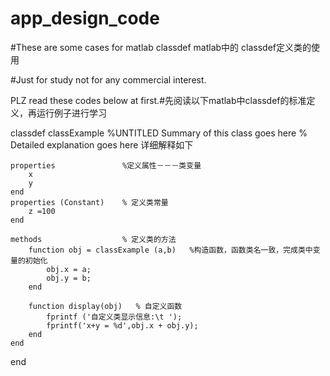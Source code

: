 # app_design_code
#These are some cases for matlab classdef     matlab中的 classdef定义类的使用

#Just for study not for any commercial interest. 

PLZ read these codes below at first.#先阅读以下matlab中classdef的标准定义，再运行例子进行学习

classdef classExample
    %UNTITLED Summary of this class goes here
    %   Detailed explanation goes here  详细解释如下
    
    properties               %定义属性－－－类变量
        x
        y
    end
    properties (Constant)    % 定义类常量
        z =100
    end
    
    methods                  % 定义类的方法
        function obj = classExample (a,b)   %构造函数，函数类名一致，完成类中变量的初始化
            obj.x = a;
            obj.y = b;
        end
        
        function display(obj)   % 自定义函数
            fprintf ('自定义类显示信息:\t ');
            fprintf('x+y = %d',obj.x + obj.y);
        end
    end
    
end
